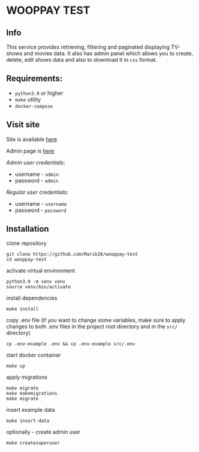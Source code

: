 # WOOPPAY TEST

## Info

This service provides retrieving, filtering and paginated displaying TV-shows and movies data.
It also has admin panel which allows you to create, delete, edit shows data
and also to download it in `csv` format.

## Requirements:
- `python3.9` or higher
- `make` utility
- `docker-compose`

## Visit site

Site is available [here](http://135.125.191.18/)

Admin page is [here](http://135.125.191.18/admin/)

_Admin user credentials_:
    
- username - `admin`
- password - `admin`

_Regular user credentials_:

- username - `username`
- password - `password`


## Installation

clone repository

    git clone https://github.com/Marik28/wooppay-test
    cd wooppay-test

activate virtual environment

    python3.9 -m venv venv
    source venv/bin/activate

install dependencies
    
    make install

copy .env file (if you want to change some variables, 
make sure to apply changes to both .env files 
in the project root directory and in the `src/` directory)
    
    cp .env-example .env && cp .env-example src/.env

start docker container
    
    make up

apply migrations
    
    make migrate
    make makemigrations
    make migrate

insert example data
    
    make insert-data

optionally - create admin user
    
    make createsuperuser